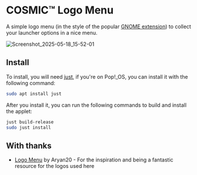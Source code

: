 # COSMIC™ Logo Menu

A simple logo menu (in the style of the popular [GNOME extension](https://github.com/Aryan20/Logomenu)) to collect your launcher options in a nice menu.

![Screenshot_2025-05-18_15-52-01](https://github.com/user-attachments/assets/ca1ccc8d-6705-4cad-ba1a-7b0e01ce7ec0)

## Install

To install, you will need [just](https://github.com/casey/just), if you're on Pop!\_OS, you can install it with the following command:

```sh
sudo apt install just
```

After you install it, you can run the following commands to build and install the applet:

```sh
just build-release
sudo just install
```

## With thanks
* [Logo Menu](https://github.com/Aryan20/Logomenu) by Aryan20 - For the inspiration and being a fantastic resource for the logos used here
